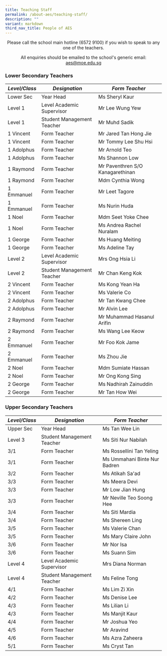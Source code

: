 ```yaml
---
title: Teaching Staff
permalink: /about-aes/teaching-staff/
description: ""
variant: markdown
third_nav_title: People of AES
---
```

<p style="text-align:center;">Please call the school main hotline (6572 9100) if you wish to speak to any one of the teachers.</p>

<p style="text-align:center;">All enquiries should be emailed to the school's generic email: <a href="mailto:aes@moe.edu.sg">aes@moe.edu.sg</a></p>



### Lower Secondary Teachers


|_**Level/Class**_|_**Designation**_|_**Form Teacher**_|
| -------- | -------- | -------- |
|Lower Sec|Year Head|Ms Sheryl Kaur|
|Level 1|Level Academic Supervisor|Mr Lee Wung Yew|
|Level 1|Student Management Teacher|Mr Muhd Sadik|
|1 Vincent|Form Teacher|Mr Jared Tan Hong Jie|
|1 Vincent|Form Teacher|Mr Tommy Lee Shu Hsi|
|1 Adolphus|Form Teacher|Mr Arnold Teo|
|1 Adolphus|Form Teacher|Ms Shannon Low|
|1 Raymond| Form Teacher|Mr Paventhren S/O Kanagarethinan|
|1 Raymond|Form Teacher|Mdm Cynthia Wong|
|1 Emmanuel|Form Teacher|Mr Leet Tagore|
|1 Emmanuel| Form Teacher|Ms Nurin Huda|
|1 Noel|Form Teacher|Mdm Seet Yoke Chee|
|1 Noel|Form Teacher|Ms Andrea Rachel Nuralam|
|1 George|Form Teacher|Ms Huang Meiting|
|1 George|Form Teacher|Ms Adeline Tay|
|Level 2|Level Academic Supervisor|Mrs Ong Hsia Li|
|Level 2|Student Management Teacher|Mr Chan Keng Kok|
|2 Vincent|Form Teacher|Ms Kong Yean Ha|
|2 Vincent|Form Teacher|Ms Valerie Co|
|2 Adolphus|Form Teacher|Mr Tan Kwang Chee|
|2 Adolphus|Form Teacher|Mr Alvin Lee|
|2 Raymond|Form Teacher|Mr Muhammad Hasanul Arifin|
|2 Raymond|Form Teacher|Ms Wang Lee Keow|
|2 Emmanuel|Form Teacher|Mr Foo Kok Jame|
|2 Emmanuel|Form Teacher|Ms Zhou Jie|
|2 Noel|Form Teacher|Mdm Sumiate Hassan|
|2 Noel|Form Teacher|Mr Ong Kong Sing|
|2 George|Form Teacher|Ms Nadhirah Zainuddin|
|2 George|Form Teacher|Mr Tan How Wei|

	
	
	
	
### Upper Secondary Teachers


|_**Level/Class**_ |_**Designation**_|_**Form Teacher**_|
| -------- | -------- | -------- |
|Upper Sec|Year Head| Ms Tan Wee Lin|
|Level 3|Student Management Teacher|Ms Siti Nur Nabilah |
|3/1|Form Teacher|Ms Rossellini Tan Yeling|
|3/1|Form Teacher|Ms Ummahani Binte Nur Badren|
|3/2|Form Teacher|Ms Atikah Sa'ad|
|3/3|Form Teacher|Ms Meera Devi|
|3/3|Form Teacher|Mr Low Jian Hung|
|3/3|Form Teacher|Mr Neville Teo Soong Hee|
|3/4|Form Teacher|Ms Siti Mardia|
|3/4|Form Teacher|Ms Shereen Ling|
|3/5|Form Teacher|Ms Valerie Chan|
|3/5|Form Teacher|Ms Mary Claire John|
|3/6|Form Teacher|Mr Nor Isa|
|3/6|Form Teacher|Ms Suann Sim|
|Level 4|Level Academic Supervisor|Mrs Diana Norman|
|Level 4|Student Management Teacher|Ms Feline Tong|
|4/1|Form Teacher|Ms Lim Zi Xin|
|4/2|Form Teacher|Ms Denise Lee|
|4/3|Form Teacher|Ms Lilian Li|
|4/3|Form Teacher|Ms Manjit Kaur|
|4/4|Form Teacher|Mr Joshua Yeo|
|4/5|Form Teacher|Mr Aravind|
|4/6|Form Teacher|Ms Azra Zaheera|
|5/1|Form Teacher|Ms Cryst Tan|